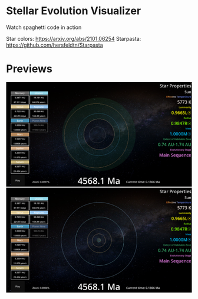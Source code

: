 # Stellar Evolution Visualizer

Watch spaghetti code in action

Star colors: https://arxiv.org/abs/2101.06254
Starpasta: https://github.com/hersfeldtn/Starpasta



# Previews

![The inner solar system](/showcase/2025-09-10T08:30:30.png)
![The outer solar system](/showcase/2025-09-10T08:30:33.png)